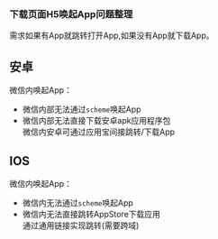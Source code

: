 ### 下载页面H5唤起App问题整理
需求如果有App就跳转打开App,如果没有App就下载App。

## 安卓   
微信内唤起App：
+ 微信内部无法通过`scheme`唤起App
+ 微信内部无法直接下载安卓apk应用程序包  
微信内安卓可通过应用宝间接跳转/下载App

## IOS 
微信内唤起App：
+ 微信内无法通过`scheme`唤起App  
+ 微信内无法直接跳转AppStore下载应用  
通过通用链接实现跳转(需要跨域)
